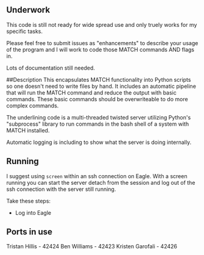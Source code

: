 ## Underwork
This code is still not ready for wide spread use and only truely works for my specific tasks.

Please feel free to submit issues as "enhancements" to describe your usage of the program and I will work to code those MATCH commands AND flags in.

Lots of documentation still needed.

##Description
This encapsulates MATCH functionality into Python scripts so one doesn't need to write files by hand.  It includes
an automatic pipeline that will run the MATCH command and reduce the output with basic commands.  These basic commands should
be overwriteable to do more complex commands.

The underlining code is a multi-threaded twisted server utilizing Python's "subprocess" library to run commands in the bash shell of a system
with MATCH installed.

Automatic logging is including to show what the server is doing internally.


## Running
I suggest using `screen` within an ssh connection on Eagle.  With a screen running you can start the server detach from the session and log
out of the ssh connection with the server still running.

Take these steps:
* Log into Eagle

## Ports in use
Tristan Hillis - 42424
Ben Williams - 42423
Kristen Garofali - 42426
